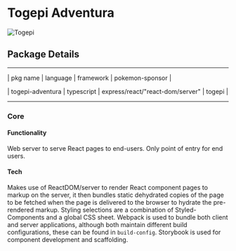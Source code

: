 # Togepi Adventura

![Togepi](https://static.pokemonpets.com/images/monsters-images-800-800/175-Togepi.webp)  

## Package Details  

--------------------------------
| pkg name | language | framework | pokemon-sponsor |

| togepi-adventura | typescript | express/react/"react-dom/server" | togepi |

--------------------------------

### Core  

#### Functionality

Web server to serve React pages to end-users. Only point of entry for end users.  

#### Tech  

Makes use of ReactDOM/server to render React component pages to markup on the server, it then bundles static dehydrated copies of the page to be fetched when the page is delivered to the browser to hydrate the pre-rendered markup. Styling selections are a combination of Styled-Components and a global CSS sheet. Webpack is used to bundle both client and server applications, although both maintain different build configurations, these can be found in `build-config`. Storybook is used for component development and scaffolding.  
